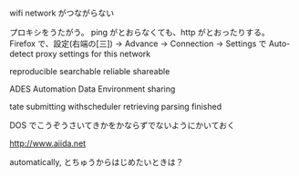 <!-- vim:syntax=markdown
<u> ■■■■ HERE ■■■■ </u>
-->

# 


wifi network がつながらない

プロキシをうたがう。
ping がとおらなくても、http がとおったりする。
Firefox で、設定(右端の[三]) -> Advance -> Connection -> Settings で
Auto-detect proxy settings for this network



reproducible
searchable
reliable
shareable

ADES
  Automation
  Data
  Environment
  sharing

tate
  submitting
  withscheduler
  retrieving
  parsing
  finished


DOS でこうぞうさいてきかをかならずでないようにかいておく

http://www.aiida.net 



automatically, とちゅうからはじめたいときは？


